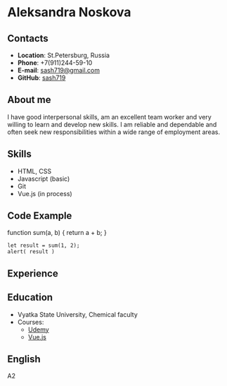 # Aleksandra Noskova

## Contacts
* **Location**: St.Petersburg, Russia
* **Phone**: +7(911)244-59-10
* **E-mail**: sash719@gmail.com
* **GitHub**: [sash719](https://github.com/sash719)

## About me

I have good interpersonal skills, am an excellent team worker and very willing to learn and develop new skills.
I am reliable and dependable and often seek new responsibilities within a wide range of employment areas.

## Skills

* HTML, CSS
* Javascript (basic)
* Git
* Vue.js (in process)

## Code Example

   function sum(a, b) {
      return a + b;
    }

    let result = sum(1, 2);
    alert( result )

## Experience

## Education

* Vyatka State University, Chemical faculty
* Courses:
    * [Udemy](https://www.udemy.com/course/the-complete-web-development-bootcamp/)
    * [Vue.js](https://app.tocode.ru/courses/vue-3/)

## English
A2
